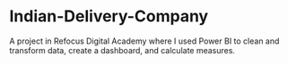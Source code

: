 # Indian-Delivery-Company
A project in Refocus Digital Academy where I used Power BI to clean and transform data, create a dashboard, and calculate measures.
